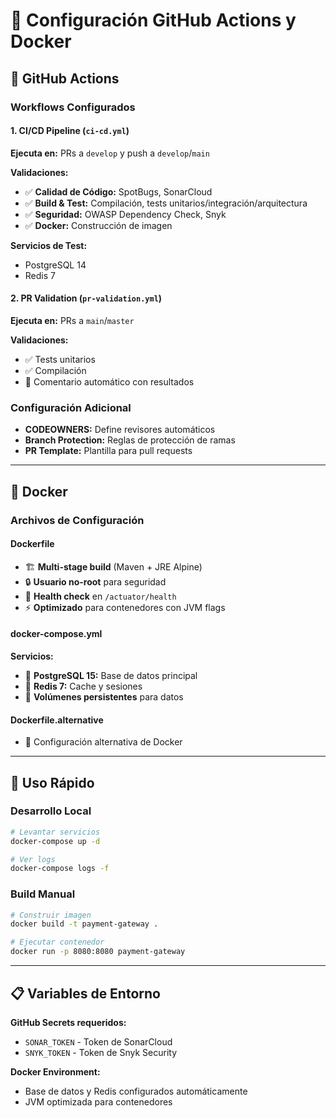 # 🚀 Configuración GitHub Actions y Docker

## 🔄 GitHub Actions

### Workflows Configurados

#### 1. **CI/CD Pipeline** (`ci-cd.yml`)
**Ejecuta en:** PRs a `develop` y push a `develop`/`main`

**Validaciones:**
- ✅ **Calidad de Código:** SpotBugs, SonarCloud
- ✅ **Build & Test:** Compilación, tests unitarios/integración/arquitectura
- ✅ **Seguridad:** OWASP Dependency Check, Snyk
- ✅ **Docker:** Construcción de imagen

**Servicios de Test:**
- PostgreSQL 14
- Redis 7

#### 2. **PR Validation** (`pr-validation.yml`)
**Ejecuta en:** PRs a `main`/`master`

**Validaciones:**
- ✅ Tests unitarios
- ✅ Compilación
- 💬 Comentario automático con resultados

### Configuración Adicional
- **CODEOWNERS:** Define revisores automáticos
- **Branch Protection:** Reglas de protección de ramas
- **PR Template:** Plantilla para pull requests

---

## 🐳 Docker

### Archivos de Configuración

#### **Dockerfile**
- 🏗️ **Multi-stage build** (Maven + JRE Alpine)
- 🔒 **Usuario no-root** para seguridad
- 🏥 **Health check** en `/actuator/health`
- ⚡ **Optimizado** para contenedores con JVM flags

#### **docker-compose.yml**
**Servicios:**
- 🐘 **PostgreSQL 15:** Base de datos principal
- 🔴 **Redis 7:** Cache y sesiones
- 💾 **Volúmenes persistentes** para datos

#### **Dockerfile.alternative**
- 🔄 Configuración alternativa de Docker

---

## 🔧 Uso Rápido

### Desarrollo Local
```bash
# Levantar servicios
docker-compose up -d

# Ver logs
docker-compose logs -f
```

### Build Manual
```bash
# Construir imagen
docker build -t payment-gateway .

# Ejecutar contenedor
docker run -p 8080:8080 payment-gateway
```

---

## 📋 Variables de Entorno

**GitHub Secrets requeridos:**
- `SONAR_TOKEN` - Token de SonarCloud
- `SNYK_TOKEN` - Token de Snyk Security

**Docker Environment:**
- Base de datos y Redis configurados automáticamente
- JVM optimizada para contenedores 
